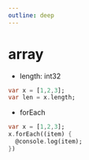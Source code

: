 ```yaml
---
outline: deep
---
```


# array
- length: int32
```dart
var x = [1,2,3];
var len = x.length;
```
- forEach
```dart
var x = [1,2,3];
x.forEach((item) {
  @console.log(item);
})
```